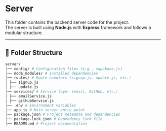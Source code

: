 # Server

This folder contains the backend server code for the project.  
The server is built using **Node.js** with **Express** framework and follows a modular structure.

---

## 📂 Folder Structure

```bash
server/
│── config/ # Configuration files (e.g., supabase.js)
│── node_modules/ # Installed dependencies
│── routes/ # Route handlers (signup.js, update.js, etc.)
│ ├── signup.js
│ ├── update.js
│── services/ # Service layer (email, GitHub, etc.)
│ ├── emailService.js
│ ├── githubService.js
│── .env # Environment variables
│── app.js # Main server entry point
│── package.json # Project metadata and dependencies
│── package-lock.json # Dependency lock file
│── README.md # Project documentation
```

